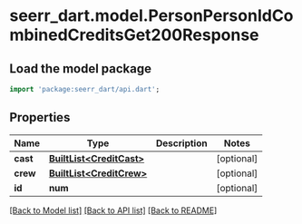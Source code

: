 # seerr_dart.model.PersonPersonIdCombinedCreditsGet200Response

## Load the model package
```dart
import 'package:seerr_dart/api.dart';
```

## Properties
Name | Type | Description | Notes
------------ | ------------- | ------------- | -------------
**cast** | [**BuiltList&lt;CreditCast&gt;**](CreditCast.md) |  | [optional] 
**crew** | [**BuiltList&lt;CreditCrew&gt;**](CreditCrew.md) |  | [optional] 
**id** | **num** |  | [optional] 

[[Back to Model list]](../README.md#documentation-for-models) [[Back to API list]](../README.md#documentation-for-api-endpoints) [[Back to README]](../README.md)


